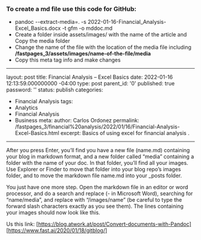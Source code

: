 ### To create a md file use this code for GitHub:

* pandoc --extract-media=. -s 2022-01-16-Financial_Analysis-Excel_Basics.docx -t gfm -o mddoc.md
* Create a folder inside assets/images/ with the name of the article and Copy the media folder
* Change the name of the file with the location of the media file including
**/fastpages_3/assets/images/name-of-the-file/media**
* Copy this meta tag info and make changes

---
layout: post
title: Financial Analysis – Excel Basics
date: 2022-01-16 12:13:59.000000000 -04:00
type: post
parent_id: '0'
published: true
password: ''
status: publish
categories:
- Financial Analysis
tags:
- Analytics
- Financial Analysis
- Business
meta:
author: Carlos Ordonez
permalink: /fastpages_3/financial%20analysis/2022/01/16/Financial-Analysis-Excel-Basics.html
excerpt: Basics of using excel for financial analysis .
---


After you press Enter, you’ll find you have a new file (name.md) containing your blog in markdown format, and a new folder called “media” containing a folder with the name of your doc. In that folder, you’ll find all your images. Use Explorer or Finder to move that folder into your blog repo’s images folder, and to move the markdown file name.md into your _posts folder.

You just have one more step. Open the markdown file in an editor or word processor, and do a search and replace (- in Microsoft Word), searching for “name/media”, and replace with “/images/name” (be careful to type the forward slash characters exactly as you see them). The lines containing your images should now look like this.

Us this link:
[https://blog.atwork.at/post/Convert-documents-with-Pandoc]
[https://www.fast.ai/2020/01/18/gitblog/]
